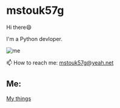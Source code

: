 # mstouk57g
Hi there😄

I'm a Python devloper.

![me](https://mstouk57g.github.io/files/BDE170BF-4E8E-4705-87F4-B589085DE215.jpeg)

📫 How to reach me: mstouk57g@yeah.net

<!--
**mstouk57g/mstouk57g** is a ✨ _special_ ✨ repository because its `README.md` (this file) appears on your GitHub profile.

Here are some ideas to get you started:

- 🔭 I’m currently working on ...
- 🌱 I’m currently learning ...
- 👯 I’m looking to collaborate on ...
- 🤔 I’m looking for help with ...
- 💬 Ask me about ...
- 📫 How to reach me: ...
- 😄 Pronouns: ...
- ⚡ Fun fact: ...
-->
## Me:
[My things]("http://mstouk57g.cr.cx/mine")
